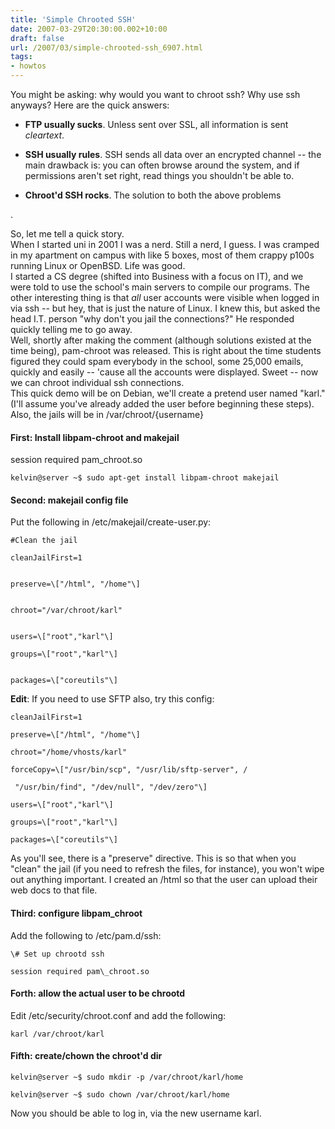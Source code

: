 ```yaml
---
title: 'Simple Chrooted SSH'
date: 2007-03-29T20:30:00.002+10:00
draft: false
url: /2007/03/simple-chrooted-ssh_6907.html
tags: 
- howtos
---
```


You might be asking: why would you want to chroot ssh? Why use ssh anyways? Here are the quick answers:  

  
*   **FTP usually sucks**. Unless sent over SSL, all information is sent _cleartext_.
  
*   **SSH usually rules**. SSH sends all data over an encrypted channel -- the main drawback is: you can often browse around the system, and if permissions aren't set right, read things you shouldn't be able to.
  
*   **Chroot'd SSH rocks**. The solution to both the above problems

.  
  
  
So, let me tell a quick story.  
When I started uni in 2001 I was a nerd. Still a nerd, I guess. I was cramped in my apartment on campus with like 5 boxes, most of them crappy p100s running Linux or OpenBSD. Life was good.  
I started a CS degree (shifted into Business with a focus on IT), and we were told to use the school's main servers to compile our programs. The other interesting thing is that _all_ user accounts were visible when logged in via ssh -- but hey, that is just the nature of Linux. I knew this, but asked the head I.T. person "why don't you jail the connections?" He responded quickly telling me to go away.  
Well, shortly after making the comment (although solutions existed at the time being), pam-chroot was released. This is right about the time students figured they could spam everybody in the school, some 25,000 emails, quickly and easily -- 'cause all the accounts were displayed. Sweet -- now we can chroot individual ssh connections.  
This quick demo will be on Debian, we'll create a pretend user named "karl." (I'll assume you've already added the user before beginning these steps). Also, the jails will be in /var/chroot/{username}  

#### First: Install libpam-chroot and makejail

session required pam\_chroot.so  
  
```
kelvin@server ~$ sudo apt-get install libpam-chroot makejail
```  
  

#### Second: makejail config file

  
  
Put the following in /etc/makejail/create-user.py:  
```
#Clean the jail

cleanJailFirst=1


preserve=\["/html", "/home"\]


chroot="/var/chroot/karl"


users=\["root","karl"\]

groups=\["root","karl"\]


packages=\["coreutils"\]

```  
  
  
**Edit**: If you need to use SFTP also, try this config:  
  
  
```
cleanJailFirst=1

preserve=\["/html", "/home"\]

chroot="/home/vhosts/karl"

forceCopy=\["/usr/bin/scp", "/usr/lib/sftp-server", /

 "/usr/bin/find", "/dev/null", "/dev/zero"\]

users=\["root","karl"\]

groups=\["root","karl"\]

packages=\["coreutils"\]

```  
  
As you'll see, there is a "preserve" directive. This is so that when you "clean" the jail (if you need to refresh the files, for instance), you won't wipe out anything important. I created an /html so that the user can upload their web docs to that file.  

#### Third: configure libpam\_chroot

  
Add the following to /etc/pam.d/ssh:  
```
\# Set up chrootd ssh

session required pam\_chroot.so

```  
  

#### Forth: allow the actual user to be chrootd

  
Edit /etc/security/chroot.conf and add the following:  
```
karl /var/chroot/karl
```  
  

#### Fifth: create/chown the chroot'd dir

  
```
kelvin@server ~$ sudo mkdir -p /var/chroot/karl/home

kelvin@server ~$ sudo chown /var/chroot/karl/home

```  
  
Now you should be able to log in, via the new username karl.